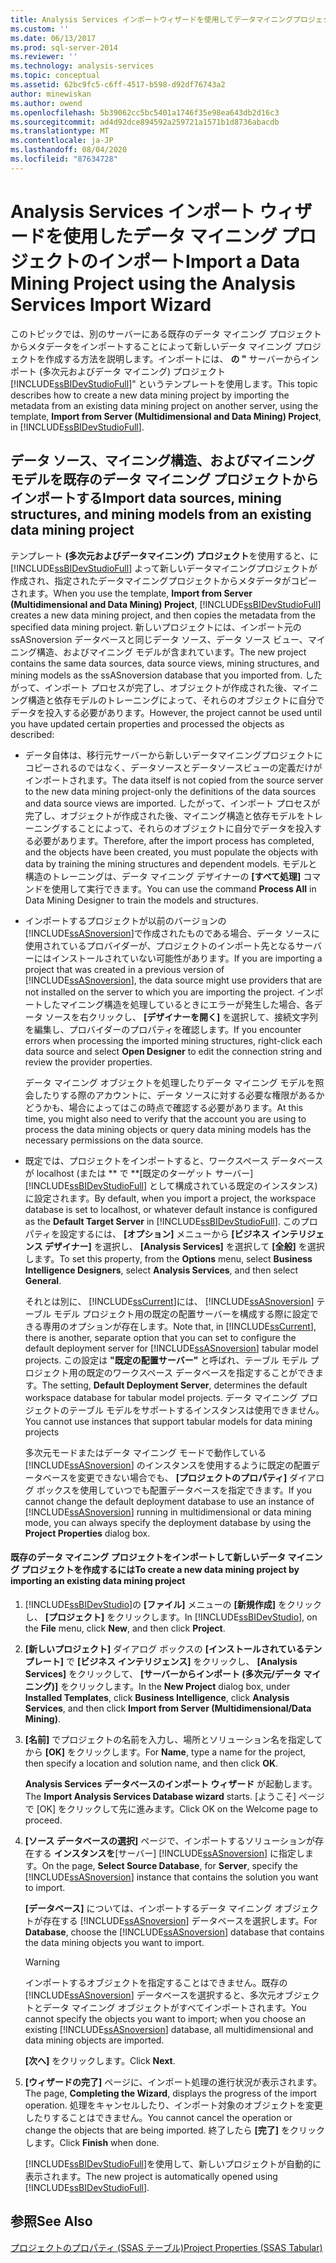 ```yaml
---
title: Analysis Services インポートウィザードを使用してデータマイニングプロジェクトをインポートする |Microsoft Docs
ms.custom: ''
ms.date: 06/13/2017
ms.prod: sql-server-2014
ms.reviewer: ''
ms.technology: analysis-services
ms.topic: conceptual
ms.assetid: 62bc9fc5-c6ff-4517-b598-d92df76743a2
author: minewiskan
ms.author: owend
ms.openlocfilehash: 5b39062cc5bc5401a1746f35e98ea643db2d16c3
ms.sourcegitcommit: ad4d92dce894592a259721a1571b1d8736abacdb
ms.translationtype: MT
ms.contentlocale: ja-JP
ms.lasthandoff: 08/04/2020
ms.locfileid: "87634728"
---
```

# <a name="import-a-data-mining-project-using-the-analysis-services-import-wizard"></a><span data-ttu-id="e7a9d-102">Analysis Services インポート ウィザードを使用したデータ マイニング プロジェクトのインポート</span><span class="sxs-lookup"><span data-stu-id="e7a9d-102">Import a Data Mining Project using the Analysis Services Import Wizard</span></span>
  <span data-ttu-id="e7a9d-103">このトピックでは、別のサーバーにある既存のデータ マイニング プロジェクトからメタデータをインポートすることによって新しいデータ マイニング プロジェクトを作成する方法を説明します。インポートには、 **の "** サーバーからインポート (多次元およびデータ マイニング) プロジェクト [!INCLUDE[ssBIDevStudioFull](../../includes/ssbidevstudiofull-md.md)]" というテンプレートを使用します。</span><span class="sxs-lookup"><span data-stu-id="e7a9d-103">This topic describes how to create a new data mining project by importing the metadata from an existing data mining project on another server, using the template, **Import from Server (Multidimensional and Data Mining) Project**, in [!INCLUDE[ssBIDevStudioFull](../../includes/ssbidevstudiofull-md.md)].</span></span>  
  
## <a name="import-data-sources-mining-structures-and-mining-models-from-an-existing-data-mining-project"></a><span data-ttu-id="e7a9d-104">データ ソース、マイニング構造、およびマイニング モデルを既存のデータ マイニング プロジェクトからインポートする</span><span class="sxs-lookup"><span data-stu-id="e7a9d-104">Import data sources, mining structures, and mining models from an existing data mining project</span></span>  
 <span data-ttu-id="e7a9d-105">テンプレート **(多次元およびデータマイニング) プロジェクト**を使用すると、に [!INCLUDE[ssBIDevStudioFull](../../includes/ssbidevstudiofull-md.md)] よって新しいデータマイニングプロジェクトが作成され、指定されたデータマイニングプロジェクトからメタデータがコピーされます。</span><span class="sxs-lookup"><span data-stu-id="e7a9d-105">When you use the template, **Import from Server (Multidimensional and Data Mining) Project**, [!INCLUDE[ssBIDevStudioFull](../../includes/ssbidevstudiofull-md.md)] creates a new data mining project, and then copies the metadata from the specified data mining project.</span></span> <span data-ttu-id="e7a9d-106">新しいプロジェクトには、インポート元の ssASnoversion データベースと同じデータ ソース、データ ソース ビュー、マイニング構造、およびマイニング モデルが含まれています。</span><span class="sxs-lookup"><span data-stu-id="e7a9d-106">The new project contains the same data sources, data source views, mining structures, and mining models as the ssASnoversion database that you imported from.</span></span> <span data-ttu-id="e7a9d-107">したがって、インポート プロセスが完了し、オブジェクトが作成された後、マイニング構造と依存モデルのトレーニングによって、それらのオブジェクトに自分でデータを投入する必要があります。</span><span class="sxs-lookup"><span data-stu-id="e7a9d-107">However, the project cannot be used until you have updated certain properties and processed the objects as described:</span></span>  
  
-   <span data-ttu-id="e7a9d-108">データ自体は、移行元サーバーから新しいデータマイニングプロジェクトにコピーされるのではなく、データソースとデータソースビューの定義だけがインポートされます。</span><span class="sxs-lookup"><span data-stu-id="e7a9d-108">The data itself is not copied from the source server to the new data mining project-only the definitions of the data sources and data source views are imported.</span></span> <span data-ttu-id="e7a9d-109">したがって、インポート プロセスが完了し、オブジェクトが作成された後、マイニング構造と依存モデルをトレーニングすることによって、それらのオブジェクトに自分でデータを投入する必要があります。</span><span class="sxs-lookup"><span data-stu-id="e7a9d-109">Therefore, after the import process has completed, and the objects have been created, you must populate the objects with data by training the mining structures and dependent models.</span></span> <span data-ttu-id="e7a9d-110">モデルと構造のトレーニングは、データ マイニング デザイナーの **[すべて処理]** コマンドを使用して実行できます。</span><span class="sxs-lookup"><span data-stu-id="e7a9d-110">You can use the command **Process All** in Data Mining Designer to train the models and structures.</span></span>  
  
-   <span data-ttu-id="e7a9d-111">インポートするプロジェクトが以前のバージョンの [!INCLUDE[ssASnoversion](../../includes/ssasnoversion-md.md)]で作成されたものである場合、データ ソースに使用されているプロバイダーが、プロジェクトのインポート先となるサーバーにはインストールされていない可能性があります。</span><span class="sxs-lookup"><span data-stu-id="e7a9d-111">If you are importing a project that was created in a previous version of [!INCLUDE[ssASnoversion](../../includes/ssasnoversion-md.md)], the data source might use providers that are not installed on the server to which you are importing the project.</span></span> <span data-ttu-id="e7a9d-112">インポートしたマイニング構造を処理しているときにエラーが発生した場合、各データ ソースを右クリックし、 **[デザイナーを開く]** を選択して、接続文字列を編集し、プロバイダーのプロパティを確認します。</span><span class="sxs-lookup"><span data-stu-id="e7a9d-112">If you encounter errors when processing the imported mining structures, right-click each data source and select **Open Designer** to edit the connection string and review the provider properties.</span></span>  
  
     <span data-ttu-id="e7a9d-113">データ マイニング オブジェクトを処理したりデータ マイニング モデルを照会したりする際のアカウントに、データ ソースに対する必要な権限があるかどうかも、場合によってはこの時点で確認する必要があります。</span><span class="sxs-lookup"><span data-stu-id="e7a9d-113">At this time, you might also need to verify that the account you are using to process the data mining objects or query data mining models has the necessary permissions on the data source.</span></span>  
  
-   <span data-ttu-id="e7a9d-114">既定では、プロジェクトをインポートすると、ワークスペース データベースが localhost (または \*\* で \*\*[既定のターゲット サーバー][!INCLUDE[ssBIDevStudioFull](../../includes/ssbidevstudiofull-md.md)] として構成されている既定のインスタンス) に設定されます。</span><span class="sxs-lookup"><span data-stu-id="e7a9d-114">By default, when you import a project, the workspace database is set to localhost, or whatever default instance is configured as the **Default Target Server** in [!INCLUDE[ssBIDevStudioFull](../../includes/ssbidevstudiofull-md.md)].</span></span> <span data-ttu-id="e7a9d-115">このプロパティを設定するには、 **[オプション]** メニューから **[ビジネス インテリジェンス デザイナー]** を選択し、 **[Analysis Services]** を選択して **[全般]** を選択します。</span><span class="sxs-lookup"><span data-stu-id="e7a9d-115">To set this property, from the **Options** menu, select **Business Intelligence Designers**, select **Analysis Services**, and then select **General**.</span></span>  
  
     <span data-ttu-id="e7a9d-116">それとは別に、 [!INCLUDE[ssCurrent](../../includes/sscurrent-md.md)]には、 [!INCLUDE[ssASnoversion](../../includes/ssasnoversion-md.md)] テーブル モデル プロジェクト用の既定の配置サーバーを構成する際に設定できる専用のオプションが存在します。</span><span class="sxs-lookup"><span data-stu-id="e7a9d-116">Note that, in [!INCLUDE[ssCurrent](../../includes/sscurrent-md.md)], there is another, separate option that you can set to configure the default deployment server for [!INCLUDE[ssASnoversion](../../includes/ssasnoversion-md.md)] tabular model projects.</span></span> <span data-ttu-id="e7a9d-117">この設定は **"既定の配置サーバー"** と呼ばれ、テーブル モデル プロジェクト用の既定のワークスペース データベースを指定することができます。</span><span class="sxs-lookup"><span data-stu-id="e7a9d-117">The setting, **Default Deployment Server**, determines the default workspace database for tabular model projects.</span></span> <span data-ttu-id="e7a9d-118">データ マイニング プロジェクトのテーブル モデルをサポートするインスタンスは使用できません。</span><span class="sxs-lookup"><span data-stu-id="e7a9d-118">You cannot use instances that support tabular models for data mining projects</span></span>  
  
     <span data-ttu-id="e7a9d-119">多次元モードまたはデータ マイニング モードで動作している [!INCLUDE[ssASnoversion](../../includes/ssasnoversion-md.md)] のインスタンスを使用するように既定の配置データベースを変更できない場合でも、 **[プロジェクトのプロパティ]** ダイアログ ボックスを使用していつでも配置データベースを指定できます。</span><span class="sxs-lookup"><span data-stu-id="e7a9d-119">If you cannot change the default deployment database to use an instance of [!INCLUDE[ssASnoversion](../../includes/ssasnoversion-md.md)] running in multidimensional or data mining mode, you can always specify the deployment database by using the **Project Properties** dialog box.</span></span>  
  
#### <a name="to-create-a-new-data-mining-project-by-importing-an-existing-data-mining-project"></a><span data-ttu-id="e7a9d-120">既存のデータ マイニング プロジェクトをインポートして新しいデータ マイニング プロジェクトを作成するには</span><span class="sxs-lookup"><span data-stu-id="e7a9d-120">To create a new data mining project by importing an existing data mining project</span></span>  
  
1.  <span data-ttu-id="e7a9d-121">[!INCLUDE[ssBIDevStudio](../../includes/ssbidevstudio-md.md)]の **[ファイル]** メニューの **[新規作成]** をクリックし、 **[プロジェクト]** をクリックします。</span><span class="sxs-lookup"><span data-stu-id="e7a9d-121">In [!INCLUDE[ssBIDevStudio](../../includes/ssbidevstudio-md.md)], on the **File** menu, click **New**, and then click **Project**.</span></span>  
  
2.  <span data-ttu-id="e7a9d-122">**[新しいプロジェクト]** ダイアログ ボックスの **[インストールされているテンプレート]** で **[ビジネス インテリジェンス]** をクリックし、 **[Analysis Services]** をクリックして、 **[サーバーからインポート (多次元/データ マイニング)]** をクリックします。</span><span class="sxs-lookup"><span data-stu-id="e7a9d-122">In the **New Project** dialog box, under **Installed Templates**, click **Business Intelligence**, click **Analysis Services**, and then click **Import from Server (Multidimensional/Data Mining)**.</span></span>  
  
3.  <span data-ttu-id="e7a9d-123">**[名前]** でプロジェクトの名前を入力し、場所とソリューション名を指定してから **[OK]** をクリックします。</span><span class="sxs-lookup"><span data-stu-id="e7a9d-123">For **Name**, type a name for the project, then specify a location and solution name, and then click **OK**.</span></span>  
  
     <span data-ttu-id="e7a9d-124">**Analysis Services データベースのインポート ウィザード** が起動します。</span><span class="sxs-lookup"><span data-stu-id="e7a9d-124">The **Import Analysis Services Database wizard** starts.</span></span> <span data-ttu-id="e7a9d-125">[ようこそ] ページで [OK] をクリックして先に進みます。</span><span class="sxs-lookup"><span data-stu-id="e7a9d-125">Click OK on the Welcome page to proceed.</span></span>  
  
4.  <span data-ttu-id="e7a9d-126">**[ソース データベースの選択]** ページで、インポートするソリューションが存在する **インスタンスを**[サーバー] [!INCLUDE[ssASnoversion](../../includes/ssasnoversion-md.md)] に指定します。</span><span class="sxs-lookup"><span data-stu-id="e7a9d-126">On the page, **Select Source Database**, for **Server**, specify the [!INCLUDE[ssASnoversion](../../includes/ssasnoversion-md.md)] instance that contains the solution you want to import.</span></span>  
  
     <span data-ttu-id="e7a9d-127">**[データベース]** については、インポートするデータ マイニング オブジェクトが存在する [!INCLUDE[ssASnoversion](../../includes/ssasnoversion-md.md)] データベースを選択します。</span><span class="sxs-lookup"><span data-stu-id="e7a9d-127">For **Database**, choose the [!INCLUDE[ssASnoversion](../../includes/ssasnoversion-md.md)] database that contains the data mining objects you want to import.</span></span>  
  
    > [!WARNING]  
    >  <span data-ttu-id="e7a9d-128">インポートするオブジェクトを指定することはできません。既存の [!INCLUDE[ssASnoversion](../../includes/ssasnoversion-md.md)] データベースを選択すると、多次元オブジェクトとデータ マイニング オブジェクトがすべてインポートされます。</span><span class="sxs-lookup"><span data-stu-id="e7a9d-128">You cannot specify the objects you want to import; when you choose an existing [!INCLUDE[ssASnoversion](../../includes/ssasnoversion-md.md)] database, all multidimensional and data mining objects are imported.</span></span>  
  
     <span data-ttu-id="e7a9d-129">**[次へ]** をクリックします。</span><span class="sxs-lookup"><span data-stu-id="e7a9d-129">Click **Next**.</span></span>  
  
5.  <span data-ttu-id="e7a9d-130">**[ウィザードの完了]** ページに、インポート処理の進行状況が表示されます。</span><span class="sxs-lookup"><span data-stu-id="e7a9d-130">The page, **Completing the Wizard**, displays the progress of the import operation.</span></span> <span data-ttu-id="e7a9d-131">処理をキャンセルしたり、インポート対象のオブジェクトを変更したりすることはできません。</span><span class="sxs-lookup"><span data-stu-id="e7a9d-131">You cannot cancel the operation or change the objects that are being imported.</span></span> <span data-ttu-id="e7a9d-132">終了したら **[完了]** をクリックします。</span><span class="sxs-lookup"><span data-stu-id="e7a9d-132">Click **Finish** when done.</span></span>  
  
     <span data-ttu-id="e7a9d-133">[!INCLUDE[ssBIDevStudioFull](../../includes/ssbidevstudiofull-md.md)]を使用して、新しいプロジェクトが自動的に表示されます。</span><span class="sxs-lookup"><span data-stu-id="e7a9d-133">The new project is automatically opened using [!INCLUDE[ssBIDevStudioFull](../../includes/ssbidevstudiofull-md.md)].</span></span>  
  
## <a name="see-also"></a><span data-ttu-id="e7a9d-134">参照</span><span class="sxs-lookup"><span data-stu-id="e7a9d-134">See Also</span></span>  
 [<span data-ttu-id="e7a9d-135">プロジェクトのプロパティ (SSAS テーブル)</span><span class="sxs-lookup"><span data-stu-id="e7a9d-135">Project Properties &#40;SSAS Tabular&#41;</span></span>](../tabular-models/properties-ssas-tabular.md)  
  
  
